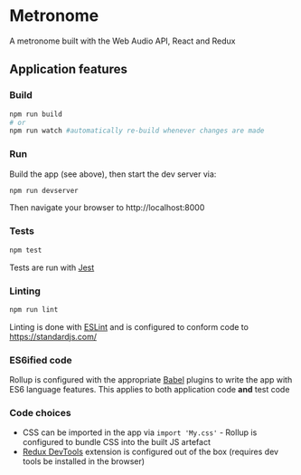 # Metronome

A metronome built with the Web Audio API, React and Redux

## Application features

### Build

```bash
npm run build
# or
npm run watch #automatically re-build whenever changes are made
```

### Run

Build the app (see above), then start the dev server via:

```bash
npm run devserver
```

Then navigate your browser to http://localhost:8000

### Tests

```bash
npm test
```
Tests are run with [Jest](https://facebook.github.io/jest/)

### Linting

```bash
npm run lint
```

Linting is done with [ESLint](https://eslint.org/) and is configured to conform code to https://standardjs.com/

### ES6ified code

Rollup is configured with the appropriate [Babel](https://babeljs.io/) plugins to write the app with ES6 language features. This applies to both application code **and** test code

### Code choices

- CSS can be imported in the app via `import 'My.css'` - Rollup is configured to bundle CSS into the built JS artefact
- [Redux DevTools](https://github.com/zalmoxisus/redux-devtools-extension) extension is configured out of the box (requires dev tools be installed in the browser)
